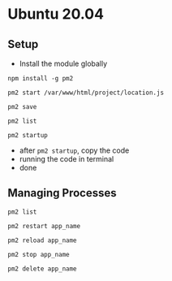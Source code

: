 # Ubuntu 20.04
## Setup
- Install the module globally

```
npm install -g pm2
```

```
pm2 start /var/www/html/project/location.js
```

```
pm2 save
```

```
pm2 list
```

```
pm2 startup
```

- after `pm2 startup`, copy the code
- running the code in terminal
- done

## Managing Processes
```
pm2 list
```

```
pm2 restart app_name
```

```
pm2 reload app_name
```

```
pm2 stop app_name
```

```
pm2 delete app_name
```
